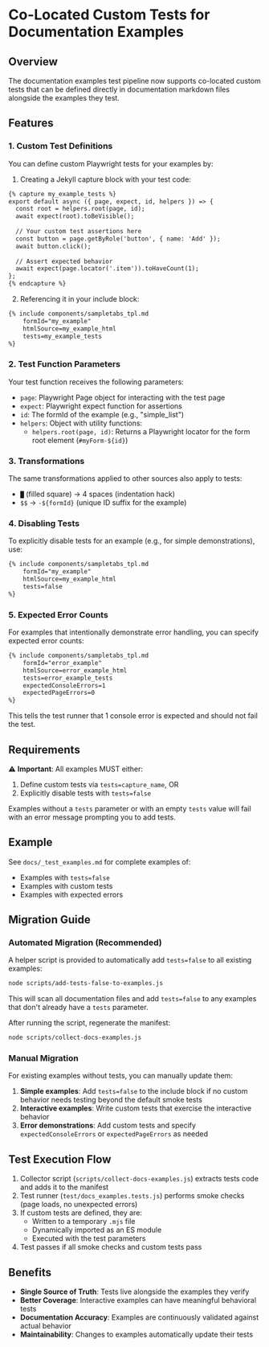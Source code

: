 # Co-Located Custom Tests for Documentation Examples

## Overview

The documentation examples test pipeline now supports co-located custom tests that can be defined directly in documentation markdown files alongside the examples they test.

## Features

### 1. Custom Test Definitions

You can define custom Playwright tests for your examples by:

1. Creating a Jekyll capture block with your test code:

```markdown
{% capture my_example_tests %}
export default async ({ page, expect, id, helpers }) => {
  const root = helpers.root(page, id);
  await expect(root).toBeVisible();
  
  // Your custom test assertions here
  const button = page.getByRole('button', { name: 'Add' });
  await button.click();
  
  // Assert expected behavior
  await expect(page.locator('.item')).toHaveCount(1);
};
{% endcapture %}
```

2. Referencing it in your include block:

```markdown
{% include components/sampletabs_tpl.md
    formId="my_example"
    htmlSource=my_example_html
    tests=my_example_tests
%}
```

### 2. Test Function Parameters

Your test function receives the following parameters:

- `page`: Playwright Page object for interacting with the test page
- `expect`: Playwright expect function for assertions
- `id`: The formId of the example (e.g., "simple_list")
- `helpers`: Object with utility functions:
  - `helpers.root(page, id)`: Returns a Playwright locator for the form root element (`#myForm-${id}`)

### 3. Transformations

The same transformations applied to other sources also apply to tests:

- `█` (filled square) → 4 spaces (indentation hack)
- `$$` → `-${formId}` (unique ID suffix for the example)

### 4. Disabling Tests

To explicitly disable tests for an example (e.g., for simple demonstrations), use:

```markdown
{% include components/sampletabs_tpl.md
    formId="my_example"
    htmlSource=my_example_html
    tests=false
%}
```

### 5. Expected Error Counts

For examples that intentionally demonstrate error handling, you can specify expected error counts:

```markdown
{% include components/sampletabs_tpl.md
    formId="error_example"
    htmlSource=error_example_html
    tests=error_example_tests
    expectedConsoleErrors=1
    expectedPageErrors=0
%}
```

This tells the test runner that 1 console error is expected and should not fail the test.

## Requirements

⚠️ **Important**: All examples MUST either:
1. Define custom tests via `tests=capture_name`, OR
2. Explicitly disable tests with `tests=false`

Examples without a `tests` parameter or with an empty `tests` value will fail with an error message prompting you to add tests.

## Example

See `docs/_test_examples.md` for complete examples of:
- Examples with `tests=false`
- Examples with custom tests
- Examples with expected errors

## Migration Guide

### Automated Migration (Recommended)

A helper script is provided to automatically add `tests=false` to all existing examples:

```bash
node scripts/add-tests-false-to-examples.js
```

This will scan all documentation files and add `tests=false` to any examples that don't already have a `tests` parameter.

After running the script, regenerate the manifest:

```bash
node scripts/collect-docs-examples.js
```

### Manual Migration

For existing examples without tests, you can manually update them:

1. **Simple examples**: Add `tests=false` to the include block if no custom behavior needs testing beyond the default smoke tests
2. **Interactive examples**: Write custom tests that exercise the interactive behavior
3. **Error demonstrations**: Add custom tests and specify `expectedConsoleErrors` or `expectedPageErrors` as needed

## Test Execution Flow

1. Collector script (`scripts/collect-docs-examples.js`) extracts tests code and adds it to the manifest
2. Test runner (`test/docs_examples.tests.js`) performs smoke checks (page loads, no unexpected errors)
3. If custom tests are defined, they are:
   - Written to a temporary `.mjs` file
   - Dynamically imported as an ES module
   - Executed with the test parameters
4. Test passes if all smoke checks and custom tests pass

## Benefits

- **Single Source of Truth**: Tests live alongside the examples they verify
- **Better Coverage**: Interactive examples can have meaningful behavioral tests
- **Documentation Accuracy**: Examples are continuously validated against actual behavior
- **Maintainability**: Changes to examples automatically update their tests
